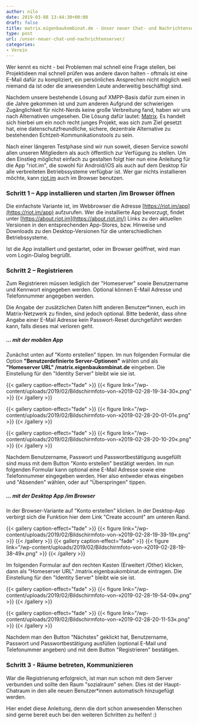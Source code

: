 ```yaml
---
author: nilo
date: 2019-03-08 13:44:30+00:00
draft: false
title: matrix.eigenbaukombinat.de - Unser neuer Chat- und Nachrichtenserver
type: post
url: /unser-neuer-chat-und-nachrichtenserver/
categories:
- Verein
---
```


Wer kennt es nicht - bei Problemen mal schnell eine Frage stellen, bei Projektideen mal schnell prüfen was andere davon halten - oftmals ist eine E-Mail dafür zu kompliziert, ein persönliches Ansprechen nicht möglich weil niemand da ist oder die anwesenden Leute anderweitig beschäftigt sind.

Nachdem unsere bestehende Lösung auf XMPP-Basis dafür zum einen in die Jahre gekommen ist und zum anderen Aufgrund der schwierigen Zugänglichkeit für nicht-Nerds keine große Verbreitung fand, haben wir uns nach Alternativen umgesehen. Die Lösung dafür lautet: [Matrix](https://de.wikipedia.org/wiki/Matrix_(Kommunikationsprotokoll)). Es handelt sich hierbei um ein noch recht junges Projekt, was sich zum Ziel gesetzt hat, eine datenschutzfreundliche, sichere, dezentrale Alternative zu bestehenden Echtzeit-Kommunikationstools zu sein.
<!-- more -->

Nach einer längeren Testphase sind wir nun soweit, diesen Service sowohl allen unseren Mitgliedern als auch öffentlich zur Verfügung zu stellen. Um den Einstieg möglichst einfach zu gestalten folgt hier nun eine Anleitung für die App "riot.im", die sowohl für Android/iOS als auch auf dem Desktop für alle verbreiteten Betriebssysteme verfügbar ist. Wer gar nichts installieren möchte, kann [riot.im](https://riot.im/app/#/welcome) auch im Browser benutzen.


### Schritt 1 – App installieren und starten /im Browser öffnen


Die einfachste Variante ist, im Webbrowser die Adresse [https://riot.im/app](https://riot.im/app) aufzurufen. Wer die installierte App bevorzugt, findet unter [https://about.riot.im](https://about.riot.im/) Links zu den aktuellen Versionen in den entsprechenden App-Stores, bzw. Hinweise und Downloads zu den Desktop-Versionen für die unterschiedlichen Betriebssysteme.

Ist die App installiert und gestartet, oder im Browser geöffnet, wird man vom Login-Dialog begrüßt.


### Schritt 2 – Registrieren


Zum Registrieren müssen lediglich der "Homeserver" sowie Benutzername und Kennwort eingegeben werden. Optional können E-Mail Adresse und Telefonnummer angegeben werden.

Die Angabe der zusätzlichen Daten hilft anderen Benutzer*innen, euch im Matrix-Netzwerk zu finden, sind jedoch optional. Bitte bedenkt, dass ohne Angabe einer E-Mail Adresse kein Passwort-Reset durchgeführt werden kann, falls dieses mal verloren geht.


##### ... mit der mobilen App


Zunächst unten auf "Konto erstellen" tippen. Im nun folgenden Formular die Option **"Benutzerdefinierte Server-Optionen"** wählen und als **"Homeserver URL" /matrix.eigenbaukombinat.de** eingeben. Die Einstellung für den "Identity Server" bleibt wie sie ist.

{{< gallery caption-effect="fade" >}}
  {{< figure link="/wp-content/uploads/2019/02/Bildschirmfoto-von-»2019-02-28-19-34-30«.png" >}}
{{< /gallery >}}

{{< gallery caption-effect="fade" >}}
  {{< figure link="/wp-content/uploads/2019/02/Bildschirmfoto-von-»2019-02-28-20-01-01«.png" >}}
{{< /gallery >}}

{{< gallery caption-effect="fade" >}}
  {{< figure link="/wp-content/uploads/2019/02/Bildschirmfoto-von-»2019-02-28-20-10-20«.png" >}}
{{< /gallery >}}

Nachdem Benutzername, Passwort und Passwortbestätigung ausgefüllt sind muss mit dem Button "Konto erstellen" bestätigt werden. Im nun folgenden Formular kann optional eine E-Mail Adresse sowie eine Telefonnummer eingegeben werden. Hier also entweder etwas eingeben und "Absenden" wählen, oder auf "Überspringen" tippen.


##### ... mit der Desktop App /im Browser


In der Browser-Variante auf "Konto erstellen" klicken. In der Desktop-App verbirgt sich die Funktion hier dem Link "Create account" am unteren Rand.

{{< gallery caption-effect="fade" >}}
  {{< figure link="/wp-content/uploads/2019/02/Bildschirmfoto-von-»2019-02-28-19-39-19«.png" >}}
{{< /gallery >}}
{{< gallery caption-effect="fade" >}}
  {{< figure link="/wp-content/uploads/2019/02/Bildschirmfoto-von-»2019-02-28-19-38-49«.png" >}}
{{< /gallery >}}

Im folgenden Formular auf den rechten Kasten (Erweitert /Other) klicken, dann als "Homeserver URL" /matrix.eigenbaukombinat.de eintragen. Die Einstellung für den "Identity Server" bleibt wie sie ist.

{{< gallery caption-effect="fade" >}}
  {{< figure link="/wp-content/uploads/2019/02/Bildschirmfoto-von-»2019-02-28-19-54-09«.png" >}}
{{< /gallery >}}

{{< gallery caption-effect="fade" >}}
  {{< figure link="/wp-content/uploads/2019/02/Bildschirmfoto-von-»2019-02-28-20-11-53«.png" >}}
{{< /gallery >}}

Nachdem man den Button "Nächstes" geklickt hat, Benutzername, Passwort und Passwortbestätigung ausfüllen (optional E-Mail und Telefonummer angeben) und mit dem Button "Registrieren" bestätigen.


### Schritt 3 - Räume betreten, Kommunizieren


War die Registrierung erfolgreich, ist man nun schon mit dem Server verbunden und sollte den Raum "sozialraum" sehen. Dies ist der Haupt-Chatraum in den alle neuen Benutzer*innen automatisch hinzugefügt werden.

Hier endet diese Anleitung, denn die dort schon anwesenden Menschen sind gerne bereit euch bei den weiteren Schritten zu helfen! :)
